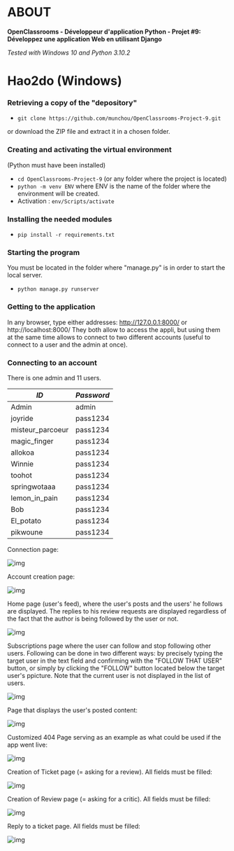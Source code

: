 # ABOUT

**OpenClassrooms - Développeur d'application Python - Projet #9: Développez une application Web en utilisant Django**

_Tested with Windows 10 and Python 3.10.2_


# Hao2do (Windows)
### Retrieving a copy of the "depository"

- `git clone https://github.com/munchou/OpenClassrooms-Project-9.git`

or download the ZIP file and extract it in a chosen folder.

### Creating and activating the virtual environment
(Python must have been installed)
- `cd OpenClassrooms-Project-9` (or any folder where the project is located)
- `python -m venv ENV` where ENV is the name of the folder where the environment will be created.
- Activation : `env/Scripts/activate`
    
### Installing the needed modules

- `pip install -r requirements.txt`

### Starting the program
You must be located in the folder where "manage.py" is in order to start the local server.
- `python manage.py runserver`

### Getting to the application
In any browser, type either addresses:
http://127.0.0.1:8000/ or http://localhost:8000/
They both allow to access the appli, but using them at the same time allows to connect to two different accounts (useful to connect to a user and the admin at once).

### Connecting to an account
There is one admin and 11 users.

|       *ID*        |   *Password*   |
|-------------------|----------------|
| Admin             |     admin      |
| joyride           |    pass1234    |
| misteur_parcoeur  |    pass1234    |
| magic_finger      |    pass1234    |
| allokoa           |    pass1234    |
| Winnie            |    pass1234    |
| toohot            |    pass1234    |
| springwotaaa      |    pass1234    |
| lemon_in_pain     |    pass1234    |
| Bob               |    pass1234    |
| El_potato         |    pass1234    |
| pikwoune          |    pass1234    |

Connection page:

![img](explanations_img/01.png)

Account creation page:

![img](explanations_img/02.png)

Home page (user's feed), where the user's posts and the users' he follows are displayed. The replies to his review requests are displayed regardless of the fact that the author is being followed by the user or not.

![img](explanations_img/03.png)

Subscriptions page where the user can follow and stop following other users. Following can be done in two different ways: by precisely typing the target user in the text field and confirming with the "FOLLOW THAT USER" button, or simply by clicking the "FOLLOW" button located below the target user's ppicture. Note that the current user is not displayed in the list of users.

![img](explanations_img/04.png)

Page that displays the user's posted content:

![img](explanations_img/05.png)

Customized 404 Page serving as an example as what could be used if the app went live:

![img](explanations_img/06.png)

Creation of Ticket page (= asking for a review). All fields must be filled:

![img](explanations_img/07.png)

Creation of Review page (= asking for a critic). All fields must be filled:

![img](explanations_img/08.png)

Reply to a ticket page. All fields must be filled:

![img](explanations_img/09.png)
